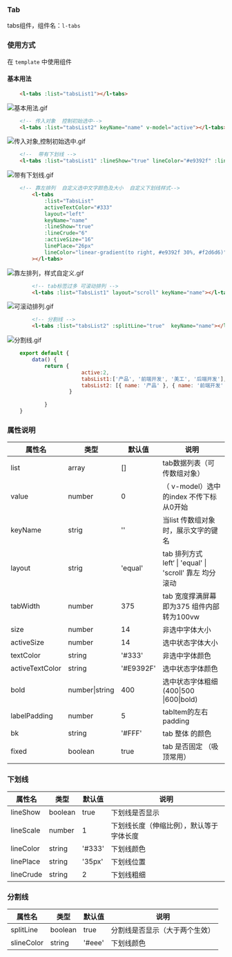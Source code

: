 ### Tab
tabs组件，组件名：``l-tabs``

### 使用方式

在 ``template`` 中使用组件
#### 基本用法
```html
	<l-tabs :list="tabsList1"></l-tabs>
```
![基本用法.gif](https://vkceyugu.cdn.bspapp.com/VKCEYUGU-2e4bdcac-2e0b-4664-a10c-7cab0b216e44/90e3d789-0be1-49a5-9533-01d0e3285e12.gif)

```html
	<!-- 传入对象  控制初始选中-->
	<l-tabs :list="tabsList2" keyName="name" v-model="active"></l-tabs>
```
![传入对象,控制初始选中.gif](https://vkceyugu.cdn.bspapp.com/VKCEYUGU-2e4bdcac-2e0b-4664-a10c-7cab0b216e44/12234711-01c9-4009-8bbe-f9c30b91d875.gif)

```html
	<!--  带有下划线 -->
	<l-tabs :list="tabsList1" :lineShow="true" lineColor="#e9392f" :lineScale="1.2"></l-tabs>
```
![带有下划线.gif](https://vkceyugu.cdn.bspapp.com/VKCEYUGU-2e4bdcac-2e0b-4664-a10c-7cab0b216e44/03ba9c9d-4849-4383-a73b-36b87bd09c43.gif)
```html
	<!-- 靠左排列  自定义选中文字颜色及大小  自定义下划线样式-->
		<l-tabs
			:list="TabsList"
			activeTextColor="#333"
			layout="left"
			keyName="name"
			:lineShow="true"
			:lineCrude="6"
			:activeSize="16"
			linePlace="26px"
			lineColor="linear-gradient(to right, #e9392f 30%, #f2d6d6)"
		></l-tabs>
```
![靠左排列，样式自定义.gif](https://vkceyugu.cdn.bspapp.com/VKCEYUGU-2e4bdcac-2e0b-4664-a10c-7cab0b216e44/2f789f3c-22e4-4656-ab90-fa66dfccc8f5.gif)
```html
		<!-- tab标签过多 可滚动排列 -->
		<l-tabs :list="TabsList1" layout="scroll" keyName="name"></l-tabs>
```
		
![可滚动排列.gif](https://vkceyugu.cdn.bspapp.com/VKCEYUGU-2e4bdcac-2e0b-4664-a10c-7cab0b216e44/776105f8-d985-4d2a-bad0-1f43525e0b17.gif)
```html
		<!-- 分割线 -->
		<l-tabs :list="tabsList2" :splitLine="true"  keyName="name"></l-tabs>
```
![分割线.gif](https://vkceyugu.cdn.bspapp.com/VKCEYUGU-2e4bdcac-2e0b-4664-a10c-7cab0b216e44/0488c288-7d6b-46cc-8773-9c293c481b53.gif)
	
```js
	export default {
	    data() {
	        return {
						active:2,
						tabsList1:['产品', '前端开发', '美工', '后端开发'],
						tabsList2: [{ name: '产品' }, { name: '前端开发' }, { name: '美工' }, { name: '后端开发' }],
					}
						
			}
	}
```

### 属性说明

|属性名					|类型								|默认值		|说明																																		|
|---						|----								|---			|---																																		|
|list						|array							|[]				|tab数据列表（可传数组对象）																						|
|value					|number							|0				|（ v-model）选中的index 不传下标从0开始																|
|keyName				|strig							|''				|当list 传数组对象时，展示文字的键名																		|
|layout					|strig							|'equal'	|tab 排列方式 <br>left‘ &#124; 'equal' &#124; 'scroll' 靠左  均分  滚动|
|tabWidth				|number							|375			|tab 宽度撑满屏幕即为375 组件内部转为100vw															|
|size						|number							|14				|非选中字体大小																													|
|activeSize			|number							|14				|选中状态字体大小																												|
|textColor			|string							|'#333'		|非选中字体颜色																													|
|activeTextColor|string							|'#E9392F'|选中状态字体颜色																												|
|bold						|number&#124;string	|400			|选中状态字体粗细(400&#124;500 &#124;600&#124;bold)											|
|labelPadding		|number							|5				|tabItem的左右padding																										|
|bk							|string							|'#FFF'		|tab 整体 的颜色																												|
|fixed					|boolean						|true			|tab 是否固定 （吸顶常用）																							|

### 下划线
|属性名		|类型		|默认值	|说明																			|
|---			|----		|---		|---																			|
|lineShow	|boolean|true		|下划线是否显示														|
|lineScale|number	|1			|下划线长度（伸缩比例），默认等于字体长度	|
|lineColor|string	|'#333'	|下划线颜色																|
|linePlace|string	|'35px'	|下划线位置																|
|lineCrude|string	|2			|下划线粗细																|


### 分割线
|属性名			|类型		|默认值	|说明														|
|---				|----		|---		|---														|
|splitLine	|boolean|true		|分割线是否显示（大于两个生效）	|
|slineColor	|string	|'#eee'	|下划线颜色											|